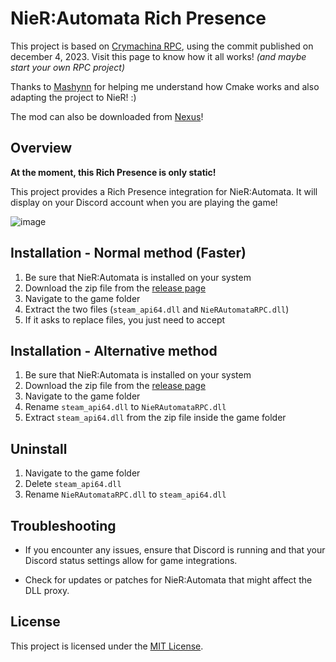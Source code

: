 # NieR:Automata Rich Presence

This project is based on [Crymachina RPC](https://github.com/Crymachina-modding/crymachina_rpc), using the commit published on december 4, 2023.
Visit this page to know how it all works! *(and maybe start your own RPC project)*

Thanks to [Mashynn](https://github.com/KirigiriX) for helping me understand how Cmake works and also adapting the project to NieR! :)

The mod can also be downloaded from [Nexus](https://www.nexusmods.com/nierautomata/mods/566)!

## Overview

**At the moment, this Rich Presence is only static!**

This project provides a Rich Presence integration for NieR:Automata. It will display on your Discord account when you are playing the game!

![image](https://github.com/LoulouNoLegend/NieR-Automata_RPC/assets/40952934/187c47c7-e94e-4ed4-95e5-c7b9d97d4e4e)


## Installation - Normal method (Faster)

1. Be sure that NieR:Automata is installed on your system
2. Download the zip file from the [release page](https://github.com/LoulouNoLegend/NieR-Automata_RPC/releases)
3. Navigate to the game folder
4. Extract the two files (`steam_api64.dll` and `NieRAutomataRPC.dll`)
5. If it asks to replace files, you just need to accept

## Installation - Alternative method

1. Be sure that NieR:Automata is installed on your system
2. Download the zip file from the [release page](https://github.com/LoulouNoLegend/NieR-Automata_RPC/releases)
3. Navigate to the game folder
6. Rename `steam_api64.dll` to `NieRAutomataRPC.dll`
7. Extract `steam_api64.dll` from the zip file inside the game folder

## Uninstall

1. Navigate to the game folder
2. Delete `steam_api64.dll`
3. Rename `NieRAutomataRPC.dll` to `steam_api64.dll`

## Troubleshooting

- If you encounter any issues, ensure that Discord is running and that your Discord status settings allow for game integrations.

- Check for updates or patches for NieR:Automata that might affect the DLL proxy.

## License

This project is licensed under the [MIT License](LICENSE).
